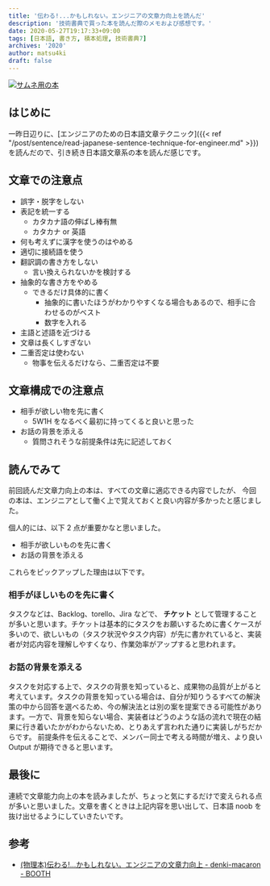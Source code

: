 ```yaml
---
title: '伝わる!...かもしれない。エンジニアの文章力向上を読んだ'
description: '技術書典で買った本を読んだ際のメモおよび感想です。'
date: 2020-05-27T19:17:33+09:00
tags: [日本語, 書き方, 積本処理, 技術書典7]
archives: '2020'
author: matsu4ki
draft: false
---
```


[![サムネ用の本](/post/sentence/img/maybe-transmitted-japanese.png)](https://booth.pm/ja/items/1582450)

## はじめに

一昨日辺りに、[エンジニアのための日本語文章テクニック]({{< ref "/post/sentence/read-japanese-sentence-technique-for-engineer.md" >}})を読んだので、引き続き日本語文章系の本を読んだ感じです。

## 文章での注意点

- 誤字・脱字をしない
- 表記を統一する
  - カタカナ語の伸ばし棒有無
  - カタカナ or 英語
- 何も考えずに漢字を使うのはやめる
- 適切に接続語を使う
- 翻訳調の書き方をしない
  - 言い換えられないかを検討する
- 抽象的な書き方をやめる
  - できるだけ具体的に書く
    - 抽象的に書いたほうがわかりやすくなる場合もあるので、相手に合わせるのがベスト
    - 数字を入れる
- 主語と述語を近づける
- 文章は長くしすぎない
- 二重否定は使わない
  - 物事を伝えるだけなら、二重否定は不要

## 文章構成での注意点

- 相手が欲しい物を先に書く
  - 5W1H をなるべく最初に持ってくると良いと思った
- お話の背景を添える
  - 質問されそうな前提条件は先に記述しておく

## 読んでみて

前回読んだ文章力向上の本は、すべての文章に適応できる内容でしたが、
今回の本は、エンジニアとして働く上で覚えておくと良い内容が多かったと感じました。

個人的には、以下 2 点が重要かなと思いました。

- 相手が欲しいものを先に書く
- お話の背景を添える

これらをピックアップした理由は以下です。

### 相手がほしいものを先に書く

タスクなどは、Backlog、torello、Jira などで、 **チケット** として管理することが多いと思います。チケットは基本的にタスクをお願いするために書くケースが多いので、欲しいもの（タスク状況やタスク内容）が先に書かれていると、実装者が対応内容を理解しやすくなり、作業効率がアップすると思われます。

### お話の背景を添える

タスクを対応する上で、タスクの背景を知っていると、成果物の品質が上がると考えています。タスクの背景を知っている場合は、自分が知りうるすべての解決策の中から回答を選べるため、今の解決法とは別の案を提案できる可能性があります。一方で、背景を知らない場合、実装者はどうのような話の流れで現在の結果に行き着いたかがわからないため、とりあえず言われた通りに実装しがちだからです。
前提条件を伝えることで、メンバー同士で考える時間が増え、より良い Output が期待できると思います。

## 最後に

連続で文章能力向上の本を読みましたが、ちょっと気にするだけで変えられる点が多いと思いました。文章を書くときは上記内容を思い出して、日本語 noob を抜け出せるようにしていきたいです。

## 参考

- [(物理本)伝わる!...かもしれない。エンジニアの文章力向上 - denki-macaron - BOOTH](https://booth.pm/ja/items/1582450)
